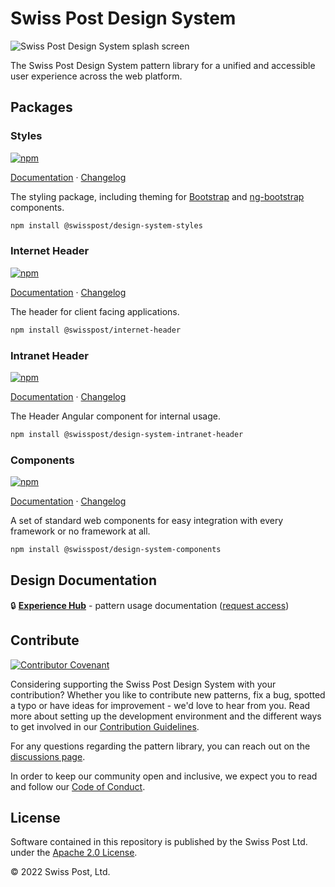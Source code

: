 # Swiss Post Design System

![Swiss Post Design System splash screen](https://github.com/swisspost/design-system/assets/1659006/c11afbac-8a71-4416-ae3c-ec87f4e10412)

The Swiss Post Design System pattern library for a unified and accessible user experience across the web platform.


## Packages

### Styles

[![npm](https://img.shields.io/npm/v/@swisspost/design-system-styles)](https://www.npmjs.com/package/@swisspost/design-system-styles)

[Documentation](https://design-system.post.ch) · [Changelog](/packages/styles/CHANGELOG.md)

The styling package, including theming for [Bootstrap](https://getbootstrap.com/) and [ng-bootstrap](https://ng-bootstrap.github.io/#/home) components.

```bash
npm install @swisspost/design-system-styles
```

### Internet Header

[![npm](https://img.shields.io/npm/v/@swisspost/internet-header)](https://www.npmjs.com/package/@swisspost/internet-header)

[Documentation](https://next.design-system.post.ch/?path=/docs/internet-header-getting-started--docs) · [Changelog](/packages/internet-header/CHANGELOG.md)

The header for client facing applications.

```bash
npm install @swisspost/internet-header
```

### Intranet Header

[![npm](https://img.shields.io/npm/v/@swisspost/design-system-intranet-header)](https://www.npmjs.com/package/@swisspost/design-system-intranet-header)

[Documentation](https://design-system.post.ch/#/post-samples/intranet-layout) · [Changelog](/packages/components-angular/CHANGELOG.md)

The Header Angular component for internal usage.

```bash
npm install @swisspost/design-system-intranet-header
```

### Components

[![npm](https://img.shields.io/npm/v/@swisspost/design-system-components)](https://www.npmjs.com/package/@swisspost/design-system-components)

[Documentation](https://next.design-system.post.ch) · [Changelog](/packages/components/CHANGELOG.md)

A set of standard web components for easy integration with every framework or no framework at all.

```bash
npm install @swisspost/design-system-components
```

## Design Documentation

🔒 **[Experience Hub](https://www.experience-hub.ch/document/2803)** - pattern usage documentation ([request access](https://www.experience-hub.ch/request-access/))

## Contribute

[![Contributor Covenant](https://img.shields.io/badge/Contributor%20Covenant-2.1-4baaaa.svg)](CODE_OF_CONDUCT.md)

Considering supporting the Swiss Post Design System with your contribution? Whether you like to contribute new patterns, fix a bug, spotted a typo or have ideas for improvement - we'd love to hear from you. Read more about setting up the development environment and the different ways to get involved in our [Contribution Guidelines](/CONTRIBUTING.md).

For any questions regarding the pattern library, you can reach out on the [discussions page](https://github.com/swisspost/design-system/discussions).

In order to keep our community open and inclusive, we expect you to read and follow our [Code of Conduct](/CODE_OF_CONDUCT.md).

## License

Software contained in this repository is published by the Swiss Post Ltd. under the [Apache 2.0 License](./LICENSE).

© 2022 Swiss Post, Ltd.
